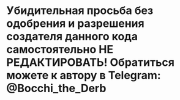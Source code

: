 # Убидительная просьба без одобрения и разрешения создателя данного кода самостоятельно НЕ РЕДАКТИРОВАТЬ! Обратиться можете к автору в Telegram: @Bocchi_the_Derb